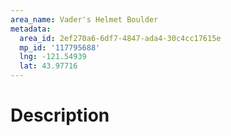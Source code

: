 ```yaml
---
area_name: Vader's Helmet Boulder
metadata:
  area_id: 2ef270a6-6df7-4847-ada4-30c4cc17615e
  mp_id: '117795688'
  lng: -121.54939
  lat: 43.97716
---
```

# Description
